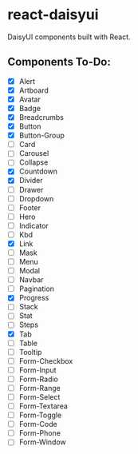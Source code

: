 # react-daisyui

DaisyUI components built with React.

## Components To-Do:

- [x] Alert
- [X] Artboard
- [X] Avatar
- [X] Badge
- [X] Breadcrumbs
- [x] Button
- [x] Button-Group
- [ ] Card
- [ ] Carousel
- [ ] Collapse
- [X] Countdown
- [X] Divider
- [ ] Drawer
- [ ] Dropdown
- [ ] Footer
- [ ] Hero
- [ ] Indicator
- [ ] Kbd
- [X] Link
- [ ] Mask
- [ ] Menu
- [ ] Modal
- [ ] Navbar
- [ ] Pagination
- [X] Progress
- [ ] Stack
- [ ] Stat
- [ ] Steps
- [X] Tab
- [ ] Table
- [ ] Tooltip
- [ ] Form-Checkbox
- [ ] Form-Input
- [ ] Form-Radio
- [ ] Form-Range
- [ ] Form-Select
- [ ] Form-Textarea
- [ ] Form-Toggle
- [ ] Form-Code
- [ ] Form-Phone
- [ ] Form-Window